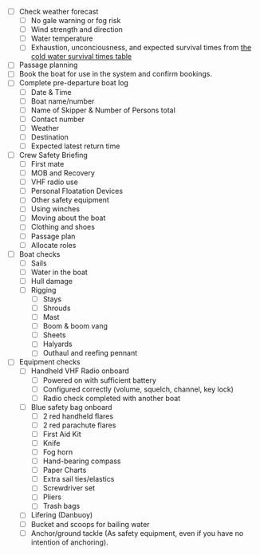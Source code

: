 * [ ] Check weather forecast
    * [ ] No gale warning or fog risk
    * [ ] Wind strength and direction
    * [ ] Water temperature
    * [ ] Exhaustion, unconciousness, and expected survival times from [the
      cold water survival times table](kdy-safety.md#cold-water-survival-times)
* [ ] Passage planning
* [ ] Book the boat for use in the system and confirm bookings.
* [ ] Complete pre-departure boat log
    * [ ] Date & Time
    * [ ] Boat name/number
    * [ ] Name of Skipper & Number of Persons total
    * [ ] Contact number
    * [ ] Weather
    * [ ] Destination
    * [ ] Expected latest return time
* [ ] Crew Safety Briefing
    * [ ] First mate
    * [ ] MOB and Recovery
    * [ ] VHF radio use
    * [ ] Personal Floatation Devices
    * [ ] Other safety equipment
    * [ ] Using winches
    * [ ] Moving about the boat
    * [ ] Clothing and shoes
    * [ ] Passage plan
    * [ ] Allocate roles
* [ ] Boat checks
    * [ ] Sails
    * [ ] Water in the boat
    * [ ] Hull damage
    * [ ] Rigging
        * [ ] Stays
        * [ ] Shrouds
        * [ ] Mast
        * [ ] Boom & boom vang
        * [ ] Sheets
        * [ ] Halyards
        * [ ] Outhaul and reefing pennant
* [ ] Equipment checks
    * [ ] Handheld VHF Radio onboard
        * [ ] Powered on with sufficient battery
        * [ ] Configured correctly (volume, squelch, channel, key lock)
        * [ ] Radio check completed with another boat
    * [ ] Blue safety bag onboard
        * [ ] 2 red handheld flares
        * [ ] 2 red parachute flares
        * [ ] First Aid Kit
        * [ ] Knife
        * [ ] Fog horn
        * [ ] Hand-bearing compass
        * [ ] Paper Charts
        * [ ] Extra sail ties/elastics
        * [ ] Screwdriver set
        * [ ] Pliers
        * [ ] Trash bags
    * [ ] Lifering (Danbuoy)
    * [ ] Bucket and scoops for bailing water
    * [ ] Anchor/ground tackle (As safety equipment, even if you have no intention
    of anchoring).
